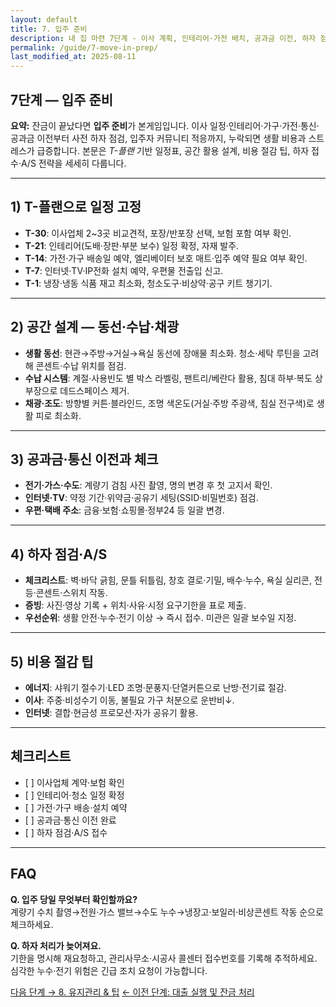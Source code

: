 ```yaml
---
layout: default
title: 7. 입주 준비
description: 내 집 마련 7단계 - 이사 계획, 인테리어·가전 배치, 공과금 이전, 하자 점검, 커뮤니티 적응까지 입주 전후 필수 체크리스트.
permalink: /guide/7-move-in-prep/
last_modified_at: 2025-08-11
---
```


<section class="guide-detail">

<h1>7단계 — 입주 준비</h1>

<p><strong>요약:</strong> 잔금이 끝났다면 <strong>입주 준비</strong>가 본게임입니다. 이사 일정·인테리어·가구·가전·통신·공과금 이전부터 사전 하자 점검, 입주자 커뮤니티 적응까지, 누락되면 생활 비용과 스트레스가 급증합니다. 본문은 <em>T-플랜</em> 기반 일정표, 공간 활용 설계, 비용 절감 팁, 하자 접수·A/S 전략을 세세히 다룹니다.</p>

<hr>

<h2>1) T-플랜으로 일정 고정</h2>
<ul>
  <li><strong>T-30</strong>: 이사업체 2~3곳 비교견적, 포장/반포장 선택, 보험 포함 여부 확인.</li>
  <li><strong>T-21</strong>: 인테리어(도배·장판·부분 보수) 일정 확정, 자재 발주.</li>
  <li><strong>T-14</strong>: 가전·가구 배송일 예약, 엘리베이터 보호 매트·입주 예약 필요 여부 확인.</li>
  <li><strong>T-7</strong>: 인터넷·TV·IP전화 설치 예약, 우편물 전출입 신고.</li>
  <li><strong>T-1</strong>: 냉장·냉동 식품 재고 최소화, 청소도구·비상약·공구 키트 챙기기.</li>
</ul>

<hr>

<h2>2) 공간 설계 — 동선·수납·채광</h2>
<ul>
  <li><strong>생활 동선</strong>: 현관→주방→거실→욕실 동선에 장애물 최소화. 청소·세탁 루틴을 고려해 콘센트·수납 위치를 점검.</li>
  <li><strong>수납 시스템</strong>: 계절·사용빈도 별 박스 라벨링, 팬트리/베란다 활용, 침대 하부·복도 상부장으로 데드스페이스 제거.</li>
  <li><strong>채광·조도</strong>: 방향별 커튼·블라인드, 조명 색온도(거실·주방 주광색, 침실 전구색)로 생활 피로 최소화.</li>
</ul>

<hr>

<h2>3) 공과금·통신 이전과 체크</h2>
<ul>
  <li><strong>전기·가스·수도</strong>: 계량기 검침 사진 촬영, 명의 변경 후 첫 고지서 확인.</li>
  <li><strong>인터넷·TV</strong>: 약정 기간·위약금·공유기 세팅(SSID·비밀번호) 점검.</li>
  <li><strong>우편·택배 주소</strong>: 금융·보험·쇼핑몰·정부24 등 일괄 변경.</li>
</ul>

<hr>

<h2>4) 하자 점검·A/S</h2>
<ul>
  <li><strong>체크리스트</strong>: 벽·바닥 긁힘, 문틀 뒤틀림, 창호 결로·기밀, 배수·누수, 욕실 실리콘, 전등·콘센트·스위치 작동.</li>
  <li><strong>증빙</strong>: 사진·영상 기록 + 위치·사유·시정 요구기한을 표로 제출.</li>
  <li><strong>우선순위</strong>: 생활 안전·누수·전기 이상 → 즉시 접수. 미관은 일괄 보수일 지정.</li>
</ul>

<hr>

<h2>5) 비용 절감 팁</h2>
<ul>
  <li><strong>에너지</strong>: 샤워기 절수기·LED 조명·문풍지·단열커튼으로 난방·전기료 절감.</li>
  <li><strong>이사</strong>: 주중·비성수기 이동, 불필요 가구 처분으로 운반비↓.</li>
  <li><strong>인터넷</strong>: 결합·현금성 프로모션·자가 공유기 활용.</li>
</ul>

<hr>

<h2>체크리스트</h2>
<ul>
  <li>[ ] 이사업체 계약·보험 확인</li>
  <li>[ ] 인테리어·청소 일정 확정</li>
  <li>[ ] 가전·가구 배송·설치 예약</li>
  <li>[ ] 공과금·통신 이전 완료</li>
  <li>[ ] 하자 점검·A/S 접수</li>
</ul>

<hr>

<h2>FAQ</h2>
<p><strong>Q. 입주 당일 무엇부터 확인할까요?</strong><br>계량기 수치 촬영→전원·가스 밸브→수도 누수→냉장고·보일러·비상콘센트 작동 순으로 체크하세요.</p>
<p><strong>Q. 하자 처리가 늦어져요.</strong><br>기한을 명시해 재요청하고, 관리사무소·시공사 콜센터 접수번호를 기록해 추적하세요. 심각한 누수·전기 위험은 긴급 조치 요청이 가능합니다.</p>

<p>
<a class="btn primary" href="{{ '/guide/8-tips/' | relative_url }}">다음 단계 → 8. 유지관리 & 팁</a>
<a class="btn" href="{{ '/guide/6-loan-and-closing/' | relative_url }}">← 이전 단계: 대출 실행 및 잔금 처리</a>
</p>

</section>
